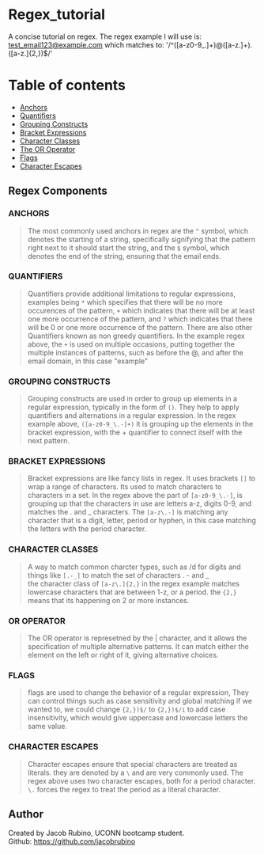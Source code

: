 # Regex_tutorial
A concise tutorial on regex. The regex example I will use is: test_email123@example.com which matches to: '/^([a-z0-9_\.]+)@([a-z\.]+)\.([a-z\.]{2,})$/'

# Table of contents
- [Anchors](#ANCHORS)
- [Quantifiers](#QUANTIFIERS)
- [Grouping Constructs](#GROUPING-CONSTRUCTS)
- [Bracket Expressions](#BRACKET-EXPRESSIONS)
- [Character Classes](#CHACRACTER-CLASSES)
- [The OR Operator](#OR-OPERATOR)
- [Flags](#FLAGS)
- [Character Escapes](#CHARACTER-ESCAPES)

## Regex Components

### ANCHORS
  >The most commonly used anchors in regex are the `^` symbol, which denotes the starting of a string, specifically signifying that the pattern right next to it should start the string, and the `$` symbol, which denotes the end of the string, ensuring that the email ends. 

### QUANTIFIERS
  >Quantifiers provide additional limitations to regular expressions, examples being `*` which specifies that there will be no more occurences of the pattern, `+` which indicates that there will be at least one more occurrence of the pattern, and `?` which indicates that there will be 0 or one more occurrence of the pattern. There are also other Quantifiers known as non greedy quantifiers.
  In the example regex above, the `+` is used on multiple occasions, putting together the multiple instances of patterns, such as before the @, and after the email domain, in this case "example"  

### GROUPING CONSTRUCTS
  >Grouping constructs are used in order to group up elements in a regular expression, typically in the form of `()`. They help to apply quantifiers and alternations in a regular expression.
  In the regex example above, `([a-z0-9_\.-]+)` it is grouping up the elements in the bracket expression, with the + quantifier to connect itself with the next pattern.

### BRACKET EXPRESSIONS
  >Bracket expressions are like fancy lists in regex. It uses brackets `[]` to wrap a range of characters. Its used to match characters to characters in a set.
  In the regex above the part of `[a-z0-9_\.-]`, is grouping up that the characters in use are letters a-z, digits 0-9, and matches the . and _ characters. The `[a-z\.-]` is matching any character that is a digit, letter, period or hyphen, in this case matching the letters with the period character.

### CHARACTER CLASSES
  >A way to match common charcter types, such as /d for digits and things like `[.-_]` to match the set of characters . - and _  
  the character class of `[a-z\.]{2,}` in the regex example matches lowercase characters that are between 1-z, or a period. the `{2,}` means that its happening on 2 or more instances.
### OR OPERATOR
  >The OR operator is represetned by the | character, and it allows the specification of multiple alternative patterns. It can match either the element on the left or right of it, giving alternative choices.

### FLAGS
  >flags are used to change the behavior of a regular expression, They can control things such as case sensitivity and global matching
  if we wanted to, we could change `{2,})$/` to `{2,})$/i` to add case insensitivity, which would give uppercase and lowercase letters the same value.
 
 ### CHARACTER ESCAPES
  >Character escapes ensure that special characters are treated as literals. they are denoted by a `\` and are very commonly used. 
  The regex above uses two character escapes, both for a period character. `\.` forces the regex to treat the period as a literal character. 

  ## Author
  Created by Jacob Rubino, UCONN bootcamp student. <br />
  Github: https://github.com/jacobrubino
